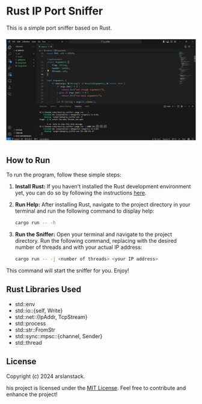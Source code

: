 # Rust IP Port Sniffer

This is a simple port sniffer based on Rust.

![IP Port Sniffer](snippet.png)

## How to Run

To run the program, follow these simple steps:

1. **Install Rust:**
   If you haven't installed the Rust development environment yet, you can do so by following the instructions [here](https://www.rust-lang.org/tools/install).

2. **Run Help:**
   After installing Rust, navigate to the project directory in your terminal and run the following command to display help:

   ```bash
   cargo run -- -h

3. **Run the Sniffer:**
  Open your terminal and navigate to the project directory. Run the following command, replacing <number of threads> with the desired number of threads and <your IP address> with your actual IP address:

   ```bash
   cargo run -- -j <number of threads> <your IP address>

This command will start the sniffer for you. Enjoy!

## Rust Libraries Used

- std::env
- std::io::{self, Write}
- std::net::{IpAddr, TcpStream}
- std::process
- std::str::FromStr
- std::sync::mpsc::{channel, Sender}
- std::thread

## License

Copyright (c) 2024 arslanstack.

his project is licensed under the [MIT License](LICENSE.md). Feel free to contribute and enhance the project!
